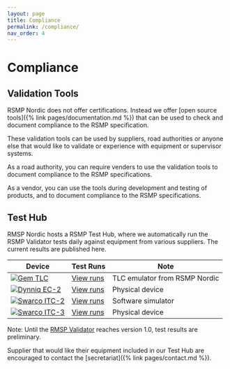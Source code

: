 ```yaml
---
layout: page
title: Compliance
permalink: /compliance/
nav_order: 4
---
```


# Compliance

## Validation Tools
RSMP Nordic does not offer certifications. Instead we offer [open source tools]({% link pages/documentation.md %}) that can be used to check and document compliance to the RSMP specification.

These validation tools can be used by suppliers, road authorities or anyone else that would like to validate or experience with equipment or supervisor systems.

As a road authority, you can require venders to use the validation tools to document compliance to the RSMP specifications.

As a vendor, you can use the tools during development and testing of products, and to document compliance to the RSMP specifications.

## Test Hub
RMSP Nordic hosts a RSMP Test Hub, where we automatically run the RSMP Validator tests daily against equipment from various suppliers. The current results are published here.

| Device | Test Runs | Note |
|--|--|--|
| [![Gem TLC](https://github.com/rsmp-nordic/rsmp_validator/actions/workflows/gem_tlc.yml/badge.svg?branch=master&event=push)](https://github.com/rsmp-nordic/rsmp_validator/actions/workflows/gem_tlc.yml) | [View runs](https://github.com/rsmp-nordic/rsmp_validator/actions/workflows/gem_tlc.yml?query=branch%3Amaster) | TLC emulator from RSMP Nordic |
| [![Dynniq EC-2](https://github.com/rsmp-nordic/rsmp_validator/actions/workflows/dynniq_ec2.yml/badge.svg?event=schedule)](https://github.com/rsmp-nordic/rsmp_validator/actions/workflows/dynniq_ec2.yml) | [View runs](https://github.com/rsmp-nordic/rsmp_validator/actions/workflows/dynniq_ec2.yml?query=event%3Aschedule) | Physical device |
| [![Swarco ITC-2](https://github.com/rsmp-nordic/rsmp_validator/actions/workflows/swarco_itc2.yml/badge.svg?event=schedule)](https://github.com/rsmp-nordic/rsmp_validator/actions/workflows/swarco_itc2.yml) | [View runs](https://github.com/rsmp-nordic/rsmp_validator/actions/workflows/swarco_itc2.yml?query=event%3Aschedule) | Software simulator |
| [![Swarco ITC-3](https://github.com/rsmp-nordic/rsmp_validator/actions/workflows/swarco_itc3.yml/badge.svg?event=schedule)](https://github.com/rsmp-nordic/rsmp_validator/actions/workflows/swarco_itc3.yml) | [View runs](https://github.com/rsmp-nordic/rsmp_validator/actions/workflows/swarco_itc3.yml?query=event%3Aschedule) | Physical device |

Note: Until the [RMSP Validator](https://github.com/rsmp-nordic/rsmp_validator) reaches version 1.0, test results are preliminary.

Supplier that would like their equipment included in our Test Hub are encouraged to contact the [secretariat]({% link pages/contact.md %}).
